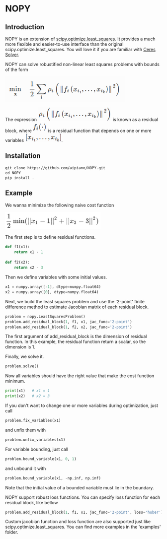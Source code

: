 # NOPY

## Introduction
NOPY is an extension of [scipy.optimize.least_squares](https://docs.scipy.org/doc/scipy/reference/generated/scipy.optimize.least_squares.html). 
It provides a much more flexible and easier-to-use interface than the original scipy.optimize.least_squares. 
You will love it if you are familiar with [Ceres Solver](http://www.ceres-solver.org/).

NOPY can solve robustified non-linear least squares problems with bounds of the form

![Cost Function](./imgs/cost.png)

The expression ![residual block](./imgs/residual_block.png) is known as a residual block, where ![fi](./imgs/fi.png)
 is a residual function that depends on one or more variables ![variables](./imgs/variables.png).
 
## Installation

```
git clone https://github.com/aipiano/NOPY.git
cd NOPY
pip install .
```

## Example
We wanna minimize the following naive cost function

![example](./imgs/example.png)

The first step is to define residual functions.
```python
def f1(x1):
    return x1 - 1
    
def f2(x2):
    return x2 - 3
```

Then we define variables with some initial values.
```python
x1 = numpy.array([-1], dtype=numpy.float64)
x2 = numpy.array([0], dtype=numpy.float64)
```

Next, we build the least squares problem and use the '2-point' finite difference method to
estimate Jacobian matrix of each residual block.
```python
problem = nopy.LeastSquaresProblem()
problem.add_residual_block(1, f1, x1, jac_func='2-point')
problem.add_residual_block(1, f2, x2, jac_func='2-point')
```
The first argument of add_residual_block is the dimension of residual function. 
In this example, the residual function return a scalar, so the dimension is 1.

Finally, we solve it.
```python
problem.solve()
```

Now all variables should have the right value that make the cost function minimum.
```python
print(x1)   # x1 = 1
print(x2)   # x2 = 3
```

If you don't want to change one or more variables during optimization, just call
```python
problem.fix_variables(x1)
```
and unfix them with
```python
problem.unfix_variables(x1)
```

For variable bounding, just call
```python
problem.bound_variable(x1, 0, 1)
```

and unbound it with
```python
problem.bound_variable(x1, -np.inf, np.inf)
```
Note that the initial value of a bounded variable must lie in the boundary.

NOPY support robust loss functions. You can specify loss function for each residual block, like bellow
```python
problem.add_residual_block(1, f1, x1, jac_func='2-point', loss='huber')
```

Custom jacobian function and loss function are also supported just like scipy.optimize.least_squares.
You can find more examples in the 'examples' folder.
